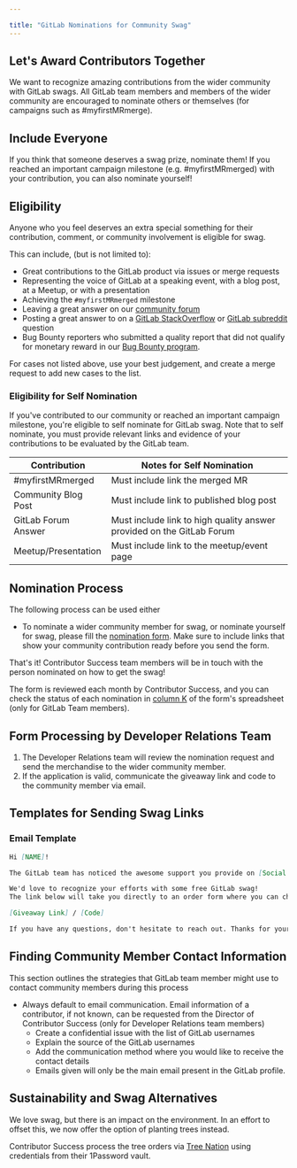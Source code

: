 ```yaml
---

title: "GitLab Nominations for Community Swag"
---
```








## Let's Award Contributors Together

We want to recognize amazing contributions from the wider community with GitLab swags.
All GitLab team members and members of the wider community are encouraged to nominate others or themselves (for campaigns such as #myfirstMRmerge).

## Include Everyone

If you think that someone deserves a swag prize, nominate them!
If you reached an important campaign milestone (e.g. #myfirstMRmerged) with your contribution, you can also nominate yourself!

## Eligibility
 
Anyone who you feel deserves an extra special something for their contribution, comment, or community involvement is eligible for swag.

This can include, (but is not limited to): 
* Great contributions to the GitLab product via issues or merge requests
* Representing the voice of GitLab at a speaking event, with a blog post, at a Meetup, or with a presentation
* Achieving the `#myfirstMRmerged` milestone
* Leaving a great answer on our [community forum](https://forum.gitlab.com/)
* Posting a great answer to on a [GitLab StackOverflow](https://stackoverflow.com/questions/tagged/gitlab) or [GitLab subreddit](https://www.reddit.com/r/gitlab/) question
* Bug Bounty reporters who submitted a quality report that did not qualify for monetary reward in our [Bug Bounty program](https://hackerone.com/gitlab?type=team). 

For cases not listed above, use your best judgement, and create a merge request to add new cases to the list.

### Eligibility for Self Nomination

If you've contributed to our community or reached an important campaign milestone, you're eligible to self nominate for GitLab swag. Note that to self nominate, you must provide relevant links and evidence of your contributions to be evaluated by the GitLab team.

| Contribution | Notes for Self Nomination|
| ------ | ------ |
| #myfirstMRmerged | Must include link the merged MR |
| Community Blog Post | Must include link to published blog post |
| GitLab Forum Answer | Must include link to high quality answer provided on the GitLab Forum |
| Meetup/Presentation | Must include link to the meetup/event page |

## Nomination Process

The following process can be used either
*  To nominate a wider community member for swag, or nominate yourself for swag, please fill the [nomination form](https://docs.google.com/forms/d/e/1FAIpQLSfGo-3kEimVPpC5zKKxXHkFjgYx8-vQAanzAX2LxGgXQqXikQ/viewform). Make sure to include links that show your community contribution ready before you send the form.

That's it! Contributor Success team members will be in touch with the person nominated on how to get the swag!

The form is reviewed each month by Contributor Success, and you can check the status of each nomination in [column K](https://docs.google.com/spreadsheets/d/1WvZwL48Y5URNOr6KI26Lr4xgwlDQeOQJ8PK4dK9IaDA/edit?usp=drive_web&ouid=109629804026010673224) of the form's spreadsheet (only for GitLab Team members).

## Form Processing by Developer Relations Team

1. The Developer Relations team will review the nomination request and send the merchandise to the wider community member.
2. If the application is valid, communicate the giveaway link and code to the community member via email.

## Templates for Sending Swag Links

### Email Template

```markdown
Hi [NAME]!

The GitLab team has noticed the awesome support you provide on [Social Channel] to users asking questions about GitLab.

We'd love to recognize your efforts with some free GitLab swag!
The link below will take you directly to an order form where you can choose your favorite GitLab swag item.

[Giveaway Link] / [Code]

If you have any questions, don't hesitate to reach out. Thanks for your contributions to the GitLab community!
```

## Finding Community Member Contact Information
This section outlines the strategies that GitLab team member might use to contact community members during this process

* Always default to email communication. Email information of a contributor, if not known, can be requested from the Director of Contributor Success (only for Developer Relations team members)
  * Create a confidential issue with the list of GitLab usernames
  * Explain the source of the GitLab usernames
  * Add the communication method where you would like to receive the contact details
  * Emails given will only be the main email present in the GitLab profile.

## Sustainability and Swag Alternatives

We love swag, but there is an impact on the environment.
In an effort to offset this, we now offer the option of planting trees instead.

Contributor Success process the tree orders via [Tree Nation](https://tree-nation.com/)
using credentials from their 1Password vault.
